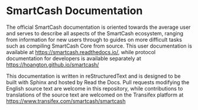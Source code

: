 # SmartCash Documentation

The official SmartCash documentation is oriented towards the average user and serves to describe all aspects of the SmartCash ecosystem, ranging from information for new users through to guides on more difficult tasks such as compiling SmartCash Core from source. This user documentation is available at https://smartcash.readthedocs.io/, while protocol documentation for developers is available separately at https://hoangton.github.io/smartcash/

This documentation is written in reStructuredText and is designed to be built with Sphinx and hosted by Read the Docs. Pull requests modifying the English source text are welcome in this repository, while contributions to translations of the source text are welcomed on the Transifex platform at https://www.transifex.com/smartcash/smartcash
